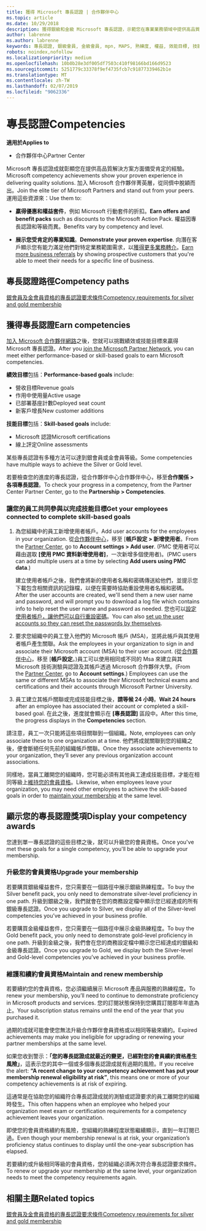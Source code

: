 ```yaml
---
title: 獲得 Microsoft 專長認證 | 合作夥伴中心
ms.topic: article
ms.date: 10/29/2018
description: 獲得銀級和金級 Microsoft 專長認證，示範您在專業業務領域中提供高品質解決方案備受肯定的專業
author: labrenne
ms.author: labrenne
keywords: 專長認證, 銀級會員, 金級會員, mpn, MAPS, 熟練度, 權益, 效能目標, 技能目標
robots: noindex,nofollow
ms.localizationpriority: medium
ms.openlocfilehash: 10b0b28e3df005df7503c410f98166bd166d9523
ms.sourcegitcommit: 5251779c33378f9ef4735fcb7c91877339462b1e
ms.translationtype: MT
ms.contentlocale: zh-TW
ms.lasthandoff: 02/07/2019
ms.locfileid: "9062336"
---
```

<!--
•   FWLink https://go.microsoft.com/fwlink/?linkid=851080 : top of page
•   FWLink https://go.microsoft.com/fwlink/?linkid=851281: top of page (duplicate)
•   FWLink https://go.microsoft.com/fwlink/?linkid=851079: Competencies (#attainment_paths)
•   FWLink https://go.microsoft.com/fwlink/?linkid=851081: Maintain and renew membership (#maintain_membership)
•   FWLink https://go.microsoft.com/fwlink/?linkid=851082: Get your employees connected to complete skill-based goals (#associating_achievements)
•   FWLink https://go.microsoft.com/fwlink/?linkid=851083 : Achievement overrides (#achievement_override)
•   FWLink: https://go.microsoft.com/fwlink/?linkid=851236: UI link, goes to the place where you import new users. Temporarily points to the Partner Center homepage.
•   FWLink: https://go.microsoft.com/fwlink/?linkid=851607 :Will go to the docs page for Silver/Gold competency achievements. Currently goes to https://partnercenter.microsoft.com/partner/cloud-solution-provider 

 -->

# <a name="competencies"></a><span data-ttu-id="1ee45-104">專長認證</span><span class="sxs-lookup"><span data-stu-id="1ee45-104">Competencies</span></span>

**<span data-ttu-id="1ee45-105">適用於</span><span class="sxs-lookup"><span data-stu-id="1ee45-105">Applies to</span></span>**
-  <span data-ttu-id="1ee45-106">合作夥伴中心</span><span class="sxs-lookup"><span data-stu-id="1ee45-106">Partner Center</span></span>

<span data-ttu-id="1ee45-107">Microsoft 專長認證成就彰顯您在提供高品質解決方案方面備受肯定的經驗。</span><span class="sxs-lookup"><span data-stu-id="1ee45-107">Microsoft competency achievements show your proven experience in delivering quality solutions.</span></span> <span data-ttu-id="1ee45-108">加入 Microsoft 合作夥伴菁英層，從同儕中脫穎而出。</span><span class="sxs-lookup"><span data-stu-id="1ee45-108">Join the elite tier of Microsoft Partners and stand out from your peers.</span></span> <span data-ttu-id="1ee45-109">運用這些資源來：</span><span class="sxs-lookup"><span data-stu-id="1ee45-109">Use them to:</span></span> 

*  <span data-ttu-id="1ee45-110">**贏得優惠和權益套件**，例如 Microsoft 行動套件的折扣。</span><span class="sxs-lookup"><span data-stu-id="1ee45-110">**Earn offers and benefit packs** such as discounts to the Microsoft Action Pack.</span></span> <span data-ttu-id="1ee45-111">權益因專長認證和等級而異。</span><span class="sxs-lookup"><span data-stu-id="1ee45-111">Benefits vary by competency and level.</span></span> 

*  <span data-ttu-id="1ee45-112">**展示您受肯定的專業知識**。</span><span class="sxs-lookup"><span data-stu-id="1ee45-112">**Demonstrate your proven expertise**.</span></span> <span data-ttu-id="1ee45-113">向潛在客戶顯示您有能力滿足他們對特定業務範圍需求，以[獲得更多業務轉介](referrals.md)。</span><span class="sxs-lookup"><span data-stu-id="1ee45-113">[Earn more business referrals](referrals.md) by showing prospective customers that you're able to meet their needs for a specific line of business.</span></span>

## <a href="" id="attainment_paths"></a><span data-ttu-id="1ee45-114">專長認證路徑</span><span class="sxs-lookup"><span data-stu-id="1ee45-114">Competency paths</span></span>

[<span data-ttu-id="1ee45-115">銀會員及金會員資格的專長認證要求條件</span><span class="sxs-lookup"><span data-stu-id="1ee45-115">Competency requirements for silver and gold membership</span></span>](learn-about-competencies.md)

## <a name="earn-competencies"></a><span data-ttu-id="1ee45-116">獲得專長認證</span><span class="sxs-lookup"><span data-stu-id="1ee45-116">Earn competencies</span></span>

<span data-ttu-id="1ee45-117">[加入 Microsoft 合作夥伴網路](mpn-overview.md)之後，您就可以挑戰績效或技能目標來贏得 Microsoft 專長認證。</span><span class="sxs-lookup"><span data-stu-id="1ee45-117">After you [join the Microsoft Partner Network](mpn-overview.md), you can meet either performance-based or skill-based goals to earn Microsoft competencies.</span></span> 

<span data-ttu-id="1ee45-118">**績效目標**包括：</span><span class="sxs-lookup"><span data-stu-id="1ee45-118">**Performance-based goals** include:</span></span> 
* <span data-ttu-id="1ee45-119">營收目標</span><span class="sxs-lookup"><span data-stu-id="1ee45-119">Revenue goals</span></span>
* <span data-ttu-id="1ee45-120">作用中使用量</span><span class="sxs-lookup"><span data-stu-id="1ee45-120">Active usage</span></span>
* <span data-ttu-id="1ee45-121">已部署基座計數</span><span class="sxs-lookup"><span data-stu-id="1ee45-121">Deployed seat count</span></span>
* <span data-ttu-id="1ee45-122">新客戶增長</span><span class="sxs-lookup"><span data-stu-id="1ee45-122">New customer additions</span></span>

<span data-ttu-id="1ee45-123">**技能目標**包括：</span><span class="sxs-lookup"><span data-stu-id="1ee45-123">**Skill-based goals** include:</span></span> 
* <span data-ttu-id="1ee45-124">Microsoft 認證</span><span class="sxs-lookup"><span data-stu-id="1ee45-124">Microsoft certifications</span></span>
* <span data-ttu-id="1ee45-125">線上評定</span><span class="sxs-lookup"><span data-stu-id="1ee45-125">Online assessments</span></span> 

<span data-ttu-id="1ee45-126">某些專長認證有多種方法可以達到銀會員或金會員等級。</span><span class="sxs-lookup"><span data-stu-id="1ee45-126">Some competencies have multiple ways to achieve the Silver or Gold level.</span></span>

<span data-ttu-id="1ee45-127">若要檢查您的進度的專長認證，從合作夥伴中心合作夥伴中心，移至**合作關係 > 各項專長認證**。</span><span class="sxs-lookup"><span data-stu-id="1ee45-127">To check your progress in a competency, from the Partner Center Partner Center, go to the **Partnership > Competencies**.</span></span> 

### <a href="" id="associating_achievements"></a><span data-ttu-id="1ee45-128">讓您的員工共同參與以完成技能目標</span><span class="sxs-lookup"><span data-stu-id="1ee45-128">Get your employees connected to complete skill-based goals</span></span>

1.  <span data-ttu-id="1ee45-129">為您組織中的員工新增使用者帳戶。</span><span class="sxs-lookup"><span data-stu-id="1ee45-129">Add user accounts for the employees in your organization.</span></span> <span data-ttu-id="1ee45-130">從[合作夥伴中心](http://partnercenter.microsoft.com)，移至 [**帳戶設定 > 新增使用者**。</span><span class="sxs-lookup"><span data-stu-id="1ee45-130">From the [Partner Center](http://partnercenter.microsoft.com), go to **Account settings > Add user**.</span></span> <span data-ttu-id="1ee45-131">(PMC 使用者可以藉由選取 **\[使用 PMC 資料新增使用者\]**，一次新增多個使用者)。</span><span class="sxs-lookup"><span data-stu-id="1ee45-131">(PMC users can add multiple users at a time by selecting **Add users using PMC data**.)</span></span>

    <span data-ttu-id="1ee45-132">建立使用者帳戶之後，我們會將新的使用者名稱和密碼傳送給他們，並提示您下載包含相關資訊的記錄檔，以便在需要時協助重設使用者名稱和密碼。</span><span class="sxs-lookup"><span data-stu-id="1ee45-132">After the user accounts are created, we'll send them a new user name and password, and will prompt you to download a log file which contains info to help reset the user name and password as needed.</span></span> <span data-ttu-id="1ee45-133">您也可以[設定使用者帳戶，讓他們可以自行重設密碼](https://docs.microsoft.com/en-us/azure/active-directory/active-directory-passwords-getting-started)。</span><span class="sxs-lookup"><span data-stu-id="1ee45-133">You can also [set up the user accounts so they can reset the passwords by themselves](https://docs.microsoft.com/en-us/azure/active-directory/active-directory-passwords-getting-started).</span></span>

2. <span data-ttu-id="1ee45-134">要求您組織中的員工登入他們的 Microsoft 帳戶 (MSA)，並將此帳戶與其使用者帳戶產生關聯。</span><span class="sxs-lookup"><span data-stu-id="1ee45-134">Ask the employees in your organization to sign in and associate their Microsoft account (MSA) to their user account.</span></span> <span data-ttu-id="1ee45-135">(從[合作夥伴中心](http://partnercenter.microsoft.com)，移至 [**帳戶設定**。)員工可以使用相同或不同的 Msa 來建立與其 Microsoft 技術測驗與認證及其帳戶透過 Microsoft 合作夥伴大學。</span><span class="sxs-lookup"><span data-stu-id="1ee45-135">(From the [Partner Center](http://partnercenter.microsoft.com), go to **Account settings**.) Employees can use the same or different MSAs to associate their Microsoft technical exams and certifications and their accounts through Microsoft Partner University.</span></span>

3.  <span data-ttu-id="1ee45-136">員工建立其帳戶關聯或完成技能目標之後，**請等候 24 小時**。</span><span class="sxs-lookup"><span data-stu-id="1ee45-136">**Wait 24 hours** after an employee has associated their account or completed a skill-based goal.</span></span> <span data-ttu-id="1ee45-137">在此之後，進度就會顯示在 **\[專長認證\]** 區段中。</span><span class="sxs-lookup"><span data-stu-id="1ee45-137">After this time, the progress displays in the **Competencies** section.</span></span>

<span data-ttu-id="1ee45-138">請注意，員工一次只能將這些項目關聯到一個組織。</span><span class="sxs-lookup"><span data-stu-id="1ee45-138">Note, employees can only associate these to one organization at a time.</span></span> <span data-ttu-id="1ee45-139">他們將成就關聯到您的組織之後，便會斷絕任何先前的組織帳戶關聯。</span><span class="sxs-lookup"><span data-stu-id="1ee45-139">Once they associate achievements to your organization, they’ll sever any previous organization account associations.</span></span>

<span data-ttu-id="1ee45-140">同樣地，當員工離開您的組織時，您可能必須有其他員工達成技能目標，才能在相同等級上[維持您的會員資格](#maintaining_membership)。</span><span class="sxs-lookup"><span data-stu-id="1ee45-140">Likewise, when employees leave your organization, you may need other employees to achieve the skill-based goals in order to [maintain your membership](#maintaining_membership) at the same level.</span></span>

## <a name="display-your-competency-awards"></a><span data-ttu-id="1ee45-141">顯示您的專長認證獎項</span><span class="sxs-lookup"><span data-stu-id="1ee45-141">Display your competency awards</span></span>

<span data-ttu-id="1ee45-142">您達到單一專長認證的這些目標之後，就可以升級您的會員資格。</span><span class="sxs-lookup"><span data-stu-id="1ee45-142">Once you've met these goals for a single competency, you'll be able to upgrade your membership.</span></span>

### <a name="upgrade-your-membership"></a><span data-ttu-id="1ee45-143">升級您的會員資格</span><span class="sxs-lookup"><span data-stu-id="1ee45-143">Upgrade your membership</span></span>

<span data-ttu-id="1ee45-144">若要購買銀級權益套件，您只需要在一個路徑中展示銀級熟練程度。</span><span class="sxs-lookup"><span data-stu-id="1ee45-144">To buy the Silver benefit pack, you only need to demonstrate silver-level proficiency in one path.</span></span> <span data-ttu-id="1ee45-145">升級到銀級之後，我們就會在您的商務設定檔中顯示您已經達成的所有銀級專長認證。</span><span class="sxs-lookup"><span data-stu-id="1ee45-145">Once you upgrade to Silver, we display all of the Silver-level competencies you’ve achieved in your business profile.</span></span> 

<span data-ttu-id="1ee45-146">若要購買金級權益套件，您只需要在一個路徑中展示金級熟練程度。</span><span class="sxs-lookup"><span data-stu-id="1ee45-146">To buy the Gold benefit pack, you only need to demonstrate gold-level proficiency in one path.</span></span> <span data-ttu-id="1ee45-147">升級到金級之後，我們會在您的商務設定檔中顯示您已經達成的銀級和金級專長認證。</span><span class="sxs-lookup"><span data-stu-id="1ee45-147">Once you upgrade to Gold, we display both the Silver-level and Gold-level competencies you’ve achieved in your business profile.</span></span> 

### <a href="" id="maintain_membership"></a><span data-ttu-id="1ee45-148">維護和續約會員資格</span><span class="sxs-lookup"><span data-stu-id="1ee45-148">Maintain and renew membership</span></span>

<span data-ttu-id="1ee45-149">若要續約您的會員資格，您必須繼續展示 Microsoft 產品與服務的熟練程度。</span><span class="sxs-lookup"><span data-stu-id="1ee45-149">To renew your membership, you’ll need to continue to demonstrate proficiency in Microsoft products and services.</span></span> <span data-ttu-id="1ee45-150">您的訂閱狀態保持到您購買訂閱那年年底為止。</span><span class="sxs-lookup"><span data-stu-id="1ee45-150">Your subscription status remains until the end of the year that you purchased it.</span></span>

<span data-ttu-id="1ee45-151">過期的成就可能會使您無法升級合作夥伴會員資格或以相同等級來續約。</span><span class="sxs-lookup"><span data-stu-id="1ee45-151">Expired achievements may make you ineligible for upgrading or renewing your partner memberships at the same level.</span></span> 

<span data-ttu-id="1ee45-152">如果您收到警示：**「您的專長認證成就最近的變更，已經對您的會員續約資格產生風險」**，這表示您的其中一個或多個專長認證成就有過期的風險。</span><span class="sxs-lookup"><span data-stu-id="1ee45-152">If you receive the alert: **“A recent change to your competency achievement has put your membership renewal eligibility at risk”**, this means one or more of your competency achievements is at risk of expiring.</span></span> 

<span data-ttu-id="1ee45-153">這通常是在協助您的組織符合專長認證成就的測驗或認證要求的員工離開您的組織時發生。</span><span class="sxs-lookup"><span data-stu-id="1ee45-153">This often happens when an employee who helped your organization meet exam or certification requirements for a competency achievement leaves your organization.</span></span> 

<span data-ttu-id="1ee45-154">即使您的會員資格續約有風險，您組織的熟練程度狀態繼續顯示，直到一年訂閱已過。</span><span class="sxs-lookup"><span data-stu-id="1ee45-154">Even though your membership renewal is at risk, your organization’s proficiency status continues to display until the one-year subscription has elapsed.</span></span>

<span data-ttu-id="1ee45-155">若要續約或升級相同等級的會員資格，您的組織必須再次符合專長認證要求條件。</span><span class="sxs-lookup"><span data-stu-id="1ee45-155">To renew or upgrade your membership at the same level, your organization needs to meet the competency requirements again.</span></span>

## <a name="related-topics"></a><span data-ttu-id="1ee45-156">相關主題</span><span class="sxs-lookup"><span data-stu-id="1ee45-156">Related topics</span></span>

[<span data-ttu-id="1ee45-157">銀會員及金會員資格的專長認證要求條件</span><span class="sxs-lookup"><span data-stu-id="1ee45-157">Competency requirements for silver and gold membership</span></span>](learn-about-competencies.md)